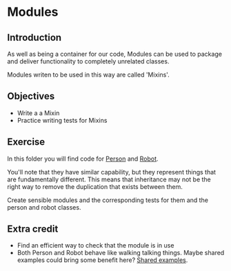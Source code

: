 # Modules


## Introduction

As well as being a container for our code, Modules can be used to package and deliver functionality to completely unrelated classes.

Modules writen to be used in this way are called 'Mixins'.


## Objectives

- Write a a Mixin
- Practice writing tests for Mixins


## Exercise

In this folder you will find code for [Person](person.rb) and [Robot](robot.rb).

You'll note that they have similar capability, but they represent things that are fundamentally different. This means that inheritance may not be the right way to remove the duplication that exists between them.

Create sensible modules and the corresponding tests for them and the person and robot classes.


## Extra credit

- Find an efficient way to check that the module is in use
- Both Person and Robot behave like walking talking things. Maybe shared examples could bring some benefit here? [Shared examples](https://www.relishapp.com/rspec/rspec-core/docs/example-groups/shared-examples).
